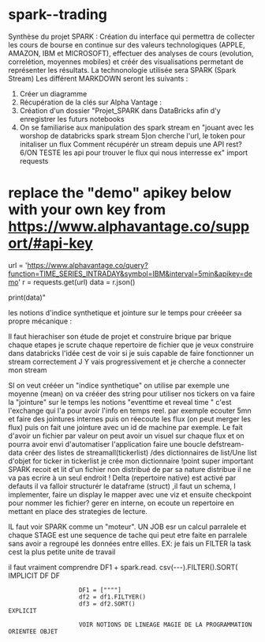 # spark--trading

Synthèse du projet SPARK :
Création du interface qui permettra de collecter les cours de bourse en continue sur des valeurs technologiques (APPLE, AMAZON, IBM et MICROSOFT), effectuer des analyses de cours (evolution, correlétion, moyennes mobiles) et créér des visualisations
permetant de représenter les résultats.
La technonologie utilisée sera SPARK (Spark Stream)
Les différent MARKDOWN seront les suivants :
1) Créer un diagramme
2) Récupération de la clés sur Alpha Vantage :
3) Création d'un dossier "Projet_SPARK dans DataBricks afin d'y enregistrer les futurs notebooks
4) On se familiarise aux manipulation des spark stream en "jouant avec les worshop de databricks spark stream
5)on cherche l'url, le token pour initaliser un flux 
Comment récupérér un stream depuis une API rest?
6/ON TESTE les api pour trouver le flux qui nous interresse
ex"
import requests

# replace the "demo" apikey below with your own key from https://www.alphavantage.co/support/#api-key
url = 'https://www.alphavantage.co/query?function=TIME_SERIES_INTRADAY&symbol=IBM&interval=5min&apikey=demo'
r = requests.get(url)
data = r.json()

print(data)"

les notions d'indice synthetique et jointure sur le temps pour créeéer sa propre mécanique :

Il faut hierachiser son étude de projet et construire brique par brique chaque etapes
je scrute chaque repertoire de fichier que je veux construire dans databricks
l'idée cest de voir si je suis capable de faire fonctionner un stream correctement
J Y vais progressivement et je cherche a connecter mon stream

SI on veut crééer un "indice synthetique" on utilise par exemple une moyenne (mean)
on va crééer des string pour utiliser nos tickers on va faire la "jointure" sur le temps 
les notions "eventtime et reveal time " c'est l'exchange qui l'a pour avoir l'info en temps reel.
par exemple ecouter 5mn et faire des jointures internes puis on réecoute les flux (on peut merger les flux) puis on fait une jointure avec un id de machine par exemple.
Le fait d'avoir un fichier par valeur on peut avoir un visuel sur chaque flux et on pourra avoir envi d'automatiser l'application
faire une boucle defstream-data
créer des listes de streamall(tickerlist) /des dictionnaires de list/Une list d'objet
    for ticker in tickerlist
    je crée mon dictionnaire 
    !point super important SPARK recoit et lit d'un fichier non distribué de par sa nature distribue il ne va pas ecrire à un seul endroit !
    Delta (repertoire native) est activé par defauts 
    il va falloir structurér le dataframe (struct) ,il faut un schema, l implementer, faire un display le mapper avec une viz et ensuite 
checkpoint pour nommer les fichier? gerer en interne, on ecoute un repertoire en mettant en place des strategies de lecture.

IL faut voir SPARK comme un "moteur". UN JOB esr un calcul parralele et chaque STAGE est une sequence de tache qui peut etre faite en parralele sans avoir a regroupé les données entre ellles. EX: je fais un FILTER la task cest la plus petite unite de travail

il faut vraiment comprendre DF1  +  spark.read. csv(---).FILTER().SORT(                              IMPLICIT
                                                             DF    DF        
                                                             
                        DF1 = [""""]
                        df2 = df1.FILTYER()
                        df3 = df2.SORT()                                  EXPLICIT
                        
                        VOIR NOTIONS DE LINEAGE MAGIE DE LA PROGRAMMATION ORIENTEE OBJET
